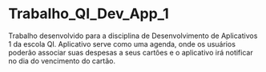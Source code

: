 # Trabalho_QI_Dev_App_1
Trabalho desenvolvido para a disciplina de Desenvolvimento de Aplicativos 1 da escola QI. Aplicativo serve como uma agenda, onde os usuários poderão associar suas despesas a seus cartões e o aplicativo irá notificar no dia do vencimento do cartão. 
